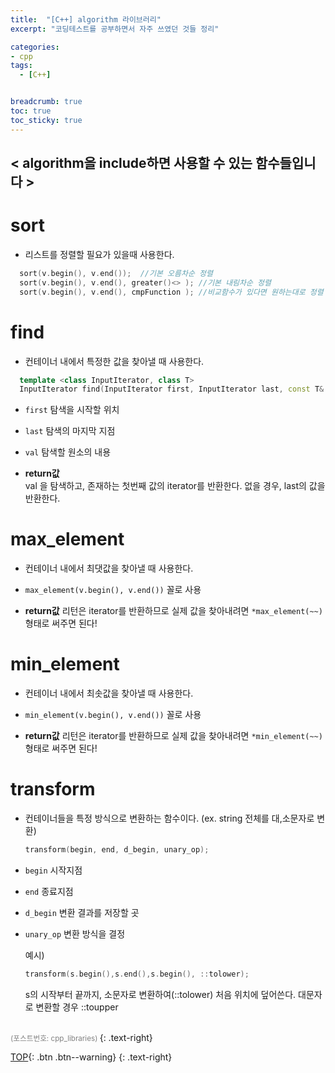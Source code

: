 ```yaml
---
title:  "[C++] algorithm 라이브러리"
excerpt: "코딩테스트를 공부하면서 자주 쓰였던 것들 정리"

categories:
- cpp
tags:
  - [C++]


breadcrumb: true
toc: true
toc_sticky: true
---
```


<h2> < algorithm을 include하면 사용할 수 있는 함수들입니다 > </h2>


#  sort
  - 리스트를 정렬할 필요가 있을때 사용한다.
  ```c++
    sort(v.begin(), v.end());  //기본 오름차순 정렬
    sort(v.begin(), v.end(), greater()<> ); //기본 내림차순 정렬
    sort(v.begin(), v.end(), cmpFunction ); //비교함수가 있다면 원하는대로 정렬
  ```

# find
  - 컨테이너 내에서 특정한 값을 찾아낼 때 사용한다.
  ```c++
    template <class InputIterator, class T>
    InputIterator find(InputIterator first, InputIterator last, const T& val);
  ```
  - `first`      탐색을 시작할 위치
  - `last`      탐색의 마지막 지점
  - `val`      탐색할 원소의 내용   

   - **return값**  
    val 을 탐색하고, 존재하는 첫번째 값의 iterator를 반환한다. 없을 경우, last의 값을 반환한다.


# max_element
  - 컨테이너 내에서 최댓값을 찾아낼 때 사용한다.
  - `max_element(v.begin(), v.end())` 꼴로 사용

  - **return값**
    리턴은 iterator를 반환하므로 실제 값을 찾아내려면 `*max_element(~~)` 형태로 써주면 된다!

# min_element
- 컨테이너 내에서 최솟값을 찾아낼 때 사용한다.
- `min_element(v.begin(), v.end())` 꼴로 사용

- **return값**
리턴은 iterator를 반환하므로 실제 값을 찾아내려면 `*min_element(~~)` 형태로 써주면 된다!



# transform
- 컨테이너들을 특정 방식으로 변환하는 함수이다. (ex. string 전체를 대,소문자로 변환)
  
  ```c++
  transform(begin, end, d_begin, unary_op);
  ```
- `begin`    시작지점
- `end`    종료지점
- `d_begin`    변환 결과를 저장할 곳
- `unary_op`    변환 방식을 결정

  예시)
  ```c++
  transform(s.begin(),s.end(),s.begin(), ::tolower);
  ```
  s의 시작부터 끝까지, 소문자로 변환하여(::tolower) 처음 위치에 덮어쓴다.
  대문자로 변환할 경우 ::toupper

<br>
<small style ="color:gray;">(포스트번호: cpp_libraries) </small> 
 {: .text-right}

[TOP](#){: .btn .btn--warning} 
{: .text-right}